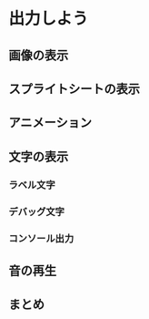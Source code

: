 # 出力しよう

## 画像の表示

## スプライトシートの表示

## アニメーション

## 文字の表示

### ラベル文字

### デバッグ文字

### コンソール出力

## 音の再生

## まとめ




